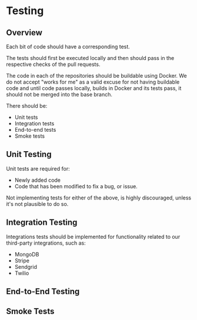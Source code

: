 # Testing

## Overview

Each bit of code should have a corresponding test.

The tests should first be executed locally and then should pass in the respective checks of the pull requests.

The code in each of the repositories should be buildable using Docker.
We do not accept "works for me" as a valid excuse for not having buildable code and until code passes locally,
builds in Docker and its tests pass, it should not be merged into the base branch.

There should be:

  * Unit tests
  * Integration tests
  * End-to-end tests
  * Smoke tests

## Unit Testing

Unit tests are required for:

  * Newly added code
  * Code that has been modified to fix a bug, or issue.

Not implementing tests for either of the above, is highly discouraged, unless it's not plausible to do so.

## Integration Testing

Integrations tests should be implemented for functionality related to our third-party integrations, such as:

   * MongoDB
   * Stripe
   * Sendgrid
   * Twilio

## End-to-End Testing


## Smoke Tests

